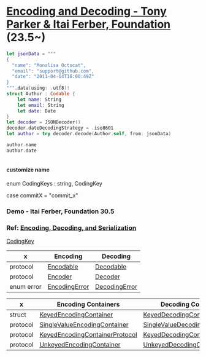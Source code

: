 # [Encoding and Decoding - Tony Parker & Itai Ferber, Foundation](212-3-encoding-and-decoding.m) (23.5~)

```swift
let jsonData = """
{
  "name": "Monalisa Octocat",
  "email": "support@github.com",
  "date": "2011-04-14T16:00:49Z"
}
""".data(using: .utf8)!
struct Author : Codable {
    let name: String
    let email: String
    let date: Date
}
let decoder = JSONDecoder()
decoder.dateDecodingStrategy = .iso8601
let author = try decoder.decode(Author.self, from: jsonData)

author.name
author.date



```


#### customize name

enum CodingKeys : string, CodingKey

case commitX = "commit_x"



### Demo - Itai Ferber, Foundation 30.5




### Ref: [Encoding, Decoding, and Serialization](https://developer.apple.com/documentation/swift/encoding_decoding_and_serialization)


[CodingKey](https://developer.apple.com/documentation/swift/codingkey)


x | Encoding | Decoding
--|--|--
protocol | [Encodable](https://developer.apple.com/documentation/swift/encodable) | [Decodable](https://developer.apple.com/documentation/swift/decodable)
protocol | [Encoder](https://developer.apple.com/documentation/swift/encoder) | [Decoder](https://developer.apple.com/documentation/swift/decoder)
enum error|[EncodingError](https://developer.apple.com/documentation/swift/encodingerror) | [DecodingError](https://developer.apple.com/documentation/swift/decodingerror)


x | Encoding Containers | Decoding Containers
--|--|--
struct | [KeyedEncodingContainer](https://developer.apple.com/documentation/swift/keyedencodingcontainer) | [KeyedDecodingContainer](https://developer.apple.com/documentation/swift/keyeddecodingcontainer)
protocol | [SingleValueEncodingContainer](https://developer.apple.com/documentation/swift/singlevalueencodingcontainer) |  [SingleValueDecodingContainer](https://developer.apple.com/documentation/swift/singlevaluedecodingcontainer)
protocol| [KeyedEncodingContainerProtocol](https://developer.apple.com/documentation/swift/keyedencodingcontainerprotocol) | [KeyedDecodingContainerProtocol](https://developer.apple.com/documentation/swift/keyeddecodingcontainerprotocol)
protocol| [UnkeyedEncodingContainer](https://developer.apple.com/documentation/swift/unkeyedencodingcontainer) | [UnkeyedDecodingContainer](https://developer.apple.com/documentation/swift/unkeyeddecodingcontainer)
